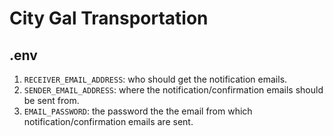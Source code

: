 # City Gal Transportation

## .env
1. `RECEIVER_EMAIL_ADDRESS`: who should get the notification emails.
2. `SENDER_EMAIL_ADDRESS`: where the notification/confirmation emails should be sent from.
3. `EMAIL_PASSWORD`: the password the the email from which notification/confirmation emails are sent. 
